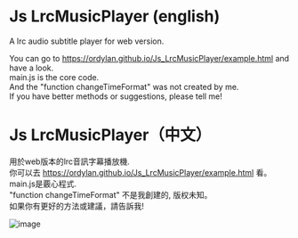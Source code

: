 # Js LrcMusicPlayer (english)
A lrc audio subtitle player for web version.

You can go to https://ordylan.github.io/Js_LrcMusicPlayer/example.html and have a look.<br>
main.js is the core code.<br>
And the "function changeTimeFormat" was not created by me.<br>
If you have better methods or suggestions, please tell me!<br>

# Js LrcMusicPlayer（中文）

用於web版本的lrc音訊字幕播放機.<br>
你可以去 https://ordylan.github.io/Js_LrcMusicPlayer/example.html 看。<br>
main.js是覈心程式.<br>
"function changeTimeFormat" 不是我創建的, 版权未知。<br>
如果你有更好的方法或建議，請告訴我! <br>

![image](https://user-images.githubusercontent.com/56828391/195979641-dbe3283b-e94e-4ac9-a8cc-e6be59d799dd.png)
